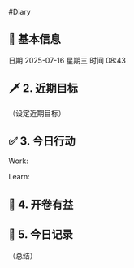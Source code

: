 #Diary 
## 🔞 基本信息
日期 2025-07-16 星期三
时间 08:43

## 🗡 2. 近期目标
（设定近期目标）

## ✅ 3. 今日行动
Work:


Learn:

## 📘 4. 开卷有益

## 📝 5. 今日记录
（总结）
